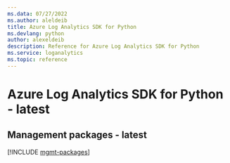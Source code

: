 ```yaml
---
ms.data: 07/27/2022
ms.author: aleldeib
title: Azure Log Analytics SDK for Python
ms.devlang: python
author: alexeldeib
description: Reference for Azure Log Analytics SDK for Python
ms.service: loganalytics
ms.topic: reference
---
```

# Azure Log Analytics SDK for Python - latest

## Management packages - latest
[!INCLUDE [mgmt-packages](log-analytics-mgmt-index.md)]